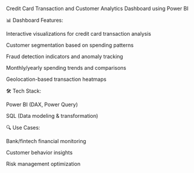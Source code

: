 Credit Card Transaction and Customer Analytics Dashboard using Power BI

📊 Dashboard Features:

Interactive visualizations for credit card transaction analysis

Customer segmentation based on spending patterns

Fraud detection indicators and anomaly tracking

Monthly/yearly spending trends and comparisons

Geolocation-based transaction heatmaps

🛠 Tech Stack:

Power BI (DAX, Power Query)

SQL (Data modeling & transformation)

🔍 Use Cases:

Bank/fintech financial monitoring

Customer behavior insights

Risk management optimization
